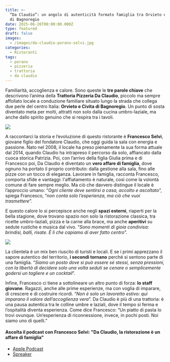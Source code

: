 ```yaml
---
title: >-
  “Da Claudio”: un angolo di autenticità formato famiglia tra Orvieto e Civita
  di Bagnoregio
date: 2025-06-26T00:00:00.000Z
type: featured
draft: false
images:
  - /images/da-claudio-porano-selvi.jpg
categories:
  - Ristoranti
tags:
  - porano
  - pizzeria
  - trattoria
  - da claudio
---
```


Familiarità, accoglienza e calore. Sono queste le **tre parole chiave** che descrivono l’anima della **Trattoria Pizzeria Da Claudio**, piccolo ma sempre affollato locale a conduzione familiare situato lungo la strada che collega due perle del centro Italia: **Orvieto e Civita di Bagnoregio**. Un punto di sosta diventato meta per molti, attratti non solo dalla cucina umbro-laziale, ma anche dallo spirito genuino che si respira tra i tavoli.

![](/images/da-claudio-porano-sala.jpg)

A raccontarci la storia e l’evoluzione di questo ristorante è **Francesco Selvi**, giovane figlio del fondatore Claudio, che oggi guida la sala con energia e passione. Nato nel 2008, il locale ha preso pienamente la sua forma attuale dal 2014, quando Claudio ha intrapreso il percorso da solo, affiancato dalla cuoca storica Patrizia. Poi, con l’arrivo della figlia Giulia prima e di Francesco poi, Da Claudio è diventato un **vero affare di famiglia**, dove ognuno ha portato il proprio contributo: dalla gestione alla sala, fino alle pizze con un tocco di eleganza. Lavorare in famiglia, racconta Francesco, comporta sfide e vantaggi: l'affiatamento è naturale, così come la volontà comune di fare sempre meglio. Ma ciò che davvero distingue il locale è l’approccio umano: “*Ogni cliente deve sentirsi a casa, accolto e ascoltato*”, spiega Francesco, “*non conta solo l’esperienza, ma ciò che vuoi trasmettere*”.

E questo calore lo si percepisce anche negli **spazi esterni**, riaperti per la bella stagione, dove trovano spazio non solo la ristorazione classica, tra ricette umbro-laziali, pizza e la carne alla brace, ma anche **aperitivi** su sedute rustiche e musica dal vivo. “*Sono momenti di gioia condivisa: brindisi, balli, risate. È lì che capiamo di aver fatto centro*”.

![](/images/da-claudio-trattoria-porano.jpg)

La clientela è un mix ben riuscito di turisti e locali. E se i primi apprezzano il sapore autentico del territorio, **i secondi tornano** perché si sentono parte di una famiglia. “*Siamo un posto dove si può essere sé stessi, senza pressioni, con la libertà di decidere solo una volta seduti se cenare o semplicemente godersi un tagliere e un cocktail*”.

Infine, Francesco ci tiene a sottolineare un altro punto di forza: **lo staff giovane**. Ragazzi, anche alle prime esperienze, ma con voglia di imparare, di crescere e di costruire ricordi. “*Non è solo un lavoretto estivo: qui imparano il valore dell’accoglienza vera*”. Da Claudio è più di una trattoria: è una pausa autentica tra le colline umbre e laziali, dove il tempo si ferma e l’ospitalità diventa esperienza. Come dice Francesco: “Un piatto di pasta lo trovi ovunque. Un’esperienza di riconnessione, invece, in pochi posti. Noi siamo uno di quelli.”

#### Ascolta il podcast con Francesco Selvi: "Da Claudio, la ristorazione è un affare di famiglia"

* [Apple Podcast](https://podcasts.apple.com/it/podcast/ale-pepe-only-food-fun/id1509298726?i=1000714395344)
* [Spreaker](https://www.spreaker.com/episode/alla-scoperta-della-trattoria-pizzeria-da-claudio-a-porano-tra-orvieto-e-civita-di-bagnoregio--66731073)
